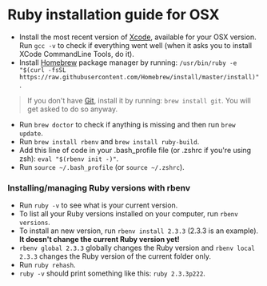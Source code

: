 # Ruby installation guide for OSX

- Install the most recent version of [Xcode](https://itunes.apple.com/fr/app/xcode/id497799835?mt=12), available for your OSX version. Run `gcc -v` to check if everything went well (when it asks you to install XCode CommandLine Tools, do it).
- Install [Homebrew](https://brew.sh/) package manager by running:
`/usr/bin/ruby -e "$(curl -fsSL https://raw.githubusercontent.com/Homebrew/install/master/install)"`.

> If you don't have [Git](https://git-scm.com/), install it by running: `brew install git`. You will get asked to do so anyway.

- Run `brew doctor` to check if anything is missing and then run `brew update`.
- Run `brew install rbenv` and `brew install ruby-build`.
- Add this line of code in your .bash_profile file (or .zshrc if you're using zsh): `eval "$(rbenv init -)"`.
- Run `source ~/.bash_profile` (or `source ~/.zshrc`).

### Installing/managing Ruby versions with rbenv

- Run `ruby -v` to see what is your current version.
- To list all your Ruby versions installed on your computer, run `rbenv versions`.
- To install an new version, run `rbenv install 2.3.3` (2.3.3 is an example). **It doesn't change the current Ruby version yet!**
- `rbenv global 2.3.3` globally changes the Ruby version and `rbenv local 2.3.3` changes the Ruby version of the current folder only.
- Run `ruby rehash`.
- `ruby -v` should print something like this: `ruby 2.3.3p222`.
